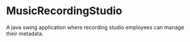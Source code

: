 # MusicRecordingStudio
A java swing application where recording studio employees can manage their metadata. 
